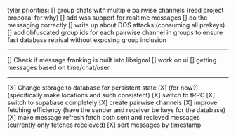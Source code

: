 tyler priorities:
[] group chats with multiple pairwise channels (read project proposal for why)
[] add wss support for realtime messages
[] do the messaging correctly
[] write up about DOS attacks (consuming all prekeys)
[] add obfuscated group ids for each pairwise channel in groups to ensure fast database retrival without exposing group inclusion

---

[] Check if message franking is built into libsignal
[] work on ui
[] getting messages based on time/chat/user

---

[X] Change storage to database for persistent state
[X] (for now?) (specifically make locations and such consistent)
[X] switch to tRPC
[X] switch to supabase completely
[X] create pairwise channels
[X] improve fetching efficiency (have the sender and receiver be keys for the database)
[X] make message refresh fetch both sent and recieved messages (currently only fetches receieved)
[X] sort messages by timestamp
